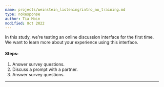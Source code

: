```yaml
---
name: projects/weinstein_listening/intro_no_training.md
type: noResponse
author: Tia Moin
modified: Oct 2022
---
```


In this study, we're testing an online discussion interface for the first time.
We want to learn more about your experience using this interface.

#### Steps:

1. Answer survey questions.
2. Discuss a prompt with a partner.
3. Answer survey questions.

---

